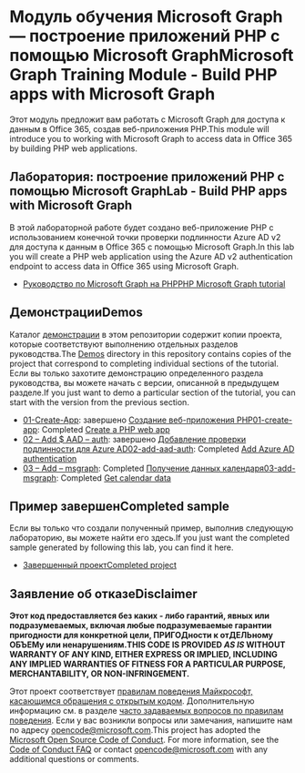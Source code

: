 # <a name="microsoft-graph-training-module---build-php-apps-with-microsoft-graph"></a><span data-ttu-id="6faef-101">Модуль обучения Microsoft Graph — построение приложений PHP с помощью Microsoft Graph</span><span class="sxs-lookup"><span data-stu-id="6faef-101">Microsoft Graph Training Module - Build PHP apps with Microsoft Graph</span></span>

<span data-ttu-id="6faef-102">Этот модуль предложит вам работать с Microsoft Graph для доступа к данным в Office 365, создав веб-приложения PHP.</span><span class="sxs-lookup"><span data-stu-id="6faef-102">This module will introduce you to working with Microsoft Graph to access data in Office 365 by building PHP web applications.</span></span>

## <a name="lab---build-php-apps-with-microsoft-graph"></a><span data-ttu-id="6faef-103">Лаборатория: построение приложений PHP с помощью Microsoft Graph</span><span class="sxs-lookup"><span data-stu-id="6faef-103">Lab - Build PHP apps with Microsoft Graph</span></span>

<span data-ttu-id="6faef-104">В этой лабораторной работе будет создано веб-приложение PHP с использованием конечной точки проверки подлинности Azure AD v2 для доступа к данным в Office 365 с помощью Microsoft Graph.</span><span class="sxs-lookup"><span data-stu-id="6faef-104">In this lab you will create a PHP web application using the Azure AD v2 authentication endpoint to access data in Office 365 using Microsoft Graph.</span></span>

- [<span data-ttu-id="6faef-105">Руководство по Microsoft Graph на PHP</span><span class="sxs-lookup"><span data-stu-id="6faef-105">PHP Microsoft Graph tutorial</span></span>](https://docs.microsoft.com/graph/training/php-tutorial)

## <a name="demos"></a><span data-ttu-id="6faef-106">Демонстрации</span><span class="sxs-lookup"><span data-stu-id="6faef-106">Demos</span></span>

<span data-ttu-id="6faef-107">Каталог [демонстрации](./Demos) в этом репозитории содержит копии проекта, которые соответствуют выполнению отдельных разделов руководства.</span><span class="sxs-lookup"><span data-stu-id="6faef-107">The [Demos](./Demos) directory in this repository contains copies of the project that correspond to completing individual sections of the tutorial.</span></span> <span data-ttu-id="6faef-108">Если вы только захотите демонстрацию определенного раздела руководства, вы можете начать с версии, описанной в предыдущем разделе.</span><span class="sxs-lookup"><span data-stu-id="6faef-108">If you just want to demo a particular section of the tutorial, you can start with the version from the previous section.</span></span>

- <span data-ttu-id="6faef-109">[01-Create-App](Demos/01-create-app): завершено [Создание веб-приложения PHP](https://docs.microsoft.com/graph/training/php-tutorial?tutorial-step=1)</span><span class="sxs-lookup"><span data-stu-id="6faef-109">[01-create-app](Demos/01-create-app): Completed [Create a PHP web app](https://docs.microsoft.com/graph/training/php-tutorial?tutorial-step=1)</span></span>
- <span data-ttu-id="6faef-110">[02 – Add $ AAD – auth](Demos/02-add-aad-auth): завершено [Добавление проверки подлинности для Azure AD](https://docs.microsoft.com/graph/training/php-tutorial?tutorial-step=3)</span><span class="sxs-lookup"><span data-stu-id="6faef-110">[02-add-aad-auth](Demos/02-add-aad-auth): Completed [Add Azure AD authentication](https://docs.microsoft.com/graph/training/php-tutorial?tutorial-step=3)</span></span>
- <span data-ttu-id="6faef-111">[03 – Add – msgraph](Demos/03-add-msgraph): Completed [Получение данных календаря](https://docs.microsoft.com/graph/training/php-tutorial?tutorial-step=4)</span><span class="sxs-lookup"><span data-stu-id="6faef-111">[03-add-msgraph](Demos/03-add-msgraph): Completed [Get calendar data](https://docs.microsoft.com/graph/training/php-tutorial?tutorial-step=4)</span></span>

## <a name="completed-sample"></a><span data-ttu-id="6faef-112">Пример завершен</span><span class="sxs-lookup"><span data-stu-id="6faef-112">Completed sample</span></span>

<span data-ttu-id="6faef-113">Если вы только что создали полученный пример, выполнив следующую лабораторию, вы можете найти его здесь.</span><span class="sxs-lookup"><span data-stu-id="6faef-113">If you just want the completed sample generated by following this lab, you can find it here.</span></span>

- [<span data-ttu-id="6faef-114">Завершенный проект</span><span class="sxs-lookup"><span data-stu-id="6faef-114">Completed project</span></span>](Demos/03-add-msgraph)

## <a name="disclaimer"></a><span data-ttu-id="6faef-115">Заявление об отказе</span><span class="sxs-lookup"><span data-stu-id="6faef-115">Disclaimer</span></span>

<span data-ttu-id="6faef-116">**Этот код предоставляется без каких *-* либо гарантий, явных или подразумеваемых, включая любые подразумеваемые гарантии пригодности для конкретной цели, ПРИГОДности к отДЕЛЬному ОБЪЕМу или ненарушениям.**</span><span class="sxs-lookup"><span data-stu-id="6faef-116">**THIS CODE IS PROVIDED *AS IS* WITHOUT WARRANTY OF ANY KIND, EITHER EXPRESS OR IMPLIED, INCLUDING ANY IMPLIED WARRANTIES OF FITNESS FOR A PARTICULAR PURPOSE, MERCHANTABILITY, OR NON-INFRINGEMENT.**</span></span>

<span data-ttu-id="6faef-p102">Этот проект соответствует [правилам поведения Майкрософт, касающимся обращения с открытым кодом](https://opensource.microsoft.com/codeofconduct/). Дополнительную информацию см. в разделе [часто задаваемых вопросов по правилам поведения](https://opensource.microsoft.com/codeofconduct/faq/). Если у вас возникли вопросы или замечания, напишите нам по адресу [opencode@microsoft.com](mailto:opencode@microsoft.com).</span><span class="sxs-lookup"><span data-stu-id="6faef-p102">This project has adopted the [Microsoft Open Source Code of Conduct](https://opensource.microsoft.com/codeofconduct/). For more information, see the [Code of Conduct FAQ](https://opensource.microsoft.com/codeofconduct/faq/) or contact [opencode@microsoft.com](mailto:opencode@microsoft.com) with any additional questions or comments.</span></span>